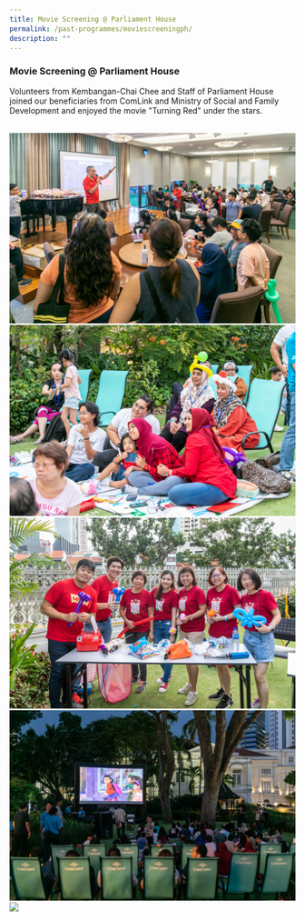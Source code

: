 ```yaml
---
title: Movie Screening @ Parliament House
permalink: /past-programmes/moviescreeningph/
description: ""
---
```

### Movie Screening @ Parliament House 

Volunteers from Kembangan-Chai Chee and Staff of Parliament House joined our beneficiaries from ComLink and Ministry of Social and Family Development and enjoyed the movie "Turning Red" under the stars. 

<br>  

<img src="/images/Past%20Programmes/2023/Movie%20Screening%20(PH)/imgm0608.JPG" style="width:600px; height:auto">
<br>  

<img src="/images/Past%20Programmes/2023/Movie%20Screening%20(PH)/imgm0674.JPG" style="width:600px; height:auto">
<br>  

<img src="/images/Past%20Programmes/2023/Movie%20Screening%20(PH)/imgm0475.JPG" style="width:600px; height:auto">
<br>  

<img src="/images/Past%20Programmes/2023/Movie%20Screening%20(PH)/imgm0724.JPG" style="width:600px; height:auto">
<br>  

<img src="/images/Past%20Programmes/2023/Movie%20Screening%20(PH)/imgm0803.JPG" style="width:600px; height:auto">
<br>